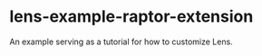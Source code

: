 lens-example-raptor-extension
=============================

An example serving as a tutorial for how to customize Lens.
